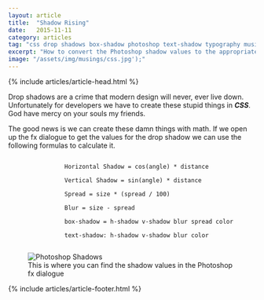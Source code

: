 ```yaml
---
layout: article
title:  "Shadow Rising"
date:   2015-11-11
category: articles
tag: "css drop shadows box-shadow photoshop text-shadow typography musings"
excerpt: "How to convert the Photoshop shadow values to the appropriate text-shadow and box-shadow values in CSS."
image: "/assets/img/musings/css.jpg');"
---
```

{% include articles/article-head.html %}
<section class="code continued">
	<div class="content gutters">
		<div class="span-3 col empty"></div>
		<div class="span-6 col">
			<p>Drop shadows are a crime that modern design will never, ever live down. Unfortunately for developers we have to create these stupid things in <strong><em>CSS</em></strong>. God have mercy on your souls my friends.</p>
			<p>The good news is we can create these damn things with math. If we open up the fx dialogue to get the values for the drop shadow we can use the following formulas to calculate it.</p>
			<code>
				Horizontal Shadow = cos(angle) * distance<br/>
				Vertical Shadow = sin(angle) * distance<br/>
				Spread = size * (spread / 100)<br/>
				Blur = size - spread<br/>
				box-shadow = h-shadow v-shadow blur spread color<br/>
				text-shadow: h-shadow v-shadow blur color
			</code>
			<figure>
				<img src="{{ site.loading }}" data-action="zoom" data-src="{{ site.baseurl }}/assets/img/musings/shadows.png" alt="Photoshop Shadows"/>
				<figcaption>This is where you can find the shadow values in the Photoshop fx dialogue</figcaption>
			</figure>
		</div>
		<div class="span-3 col empty"></div>	
	</div>
{% include articles/article-footer.html %}
</section>